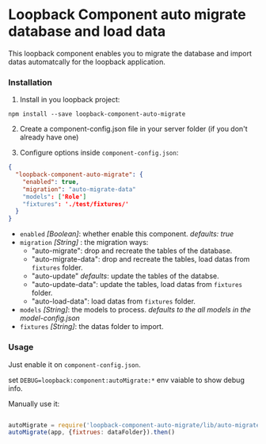# Loopback Component auto migrate database and load data

This loopback component enables you to migrate the database and import datas automatcally for the loopback application.


### Installation

1. Install in you loopback project:

  `npm install --save loopback-component-auto-migrate`

2. Create a component-config.json file in your server folder (if you don't already have one)

3. Configure options inside `component-config.json`:

  ```json
  {
    "loopback-component-auto-migrate": {
      "enabled": true,
      "migration": "auto-migrate-data"
      "models": ['Role']
      "fixtures": './test/fixtures/'
    }
  }
  ```
  - `enabled` *[Boolean]*: whether enable this component. *defaults: true*
  - `migration` *[String]* : the migration ways:
    * "auto-migrate": drop and recreate the tables of the database.
    * "auto-migrate-data": drop and recreate the tables, load datas from `fixtures` folder.
    * "auto-update" *defaults*: update the tables of the databse.
    * "auto-update-data": update the tables, load datas from `fixtures` folder.
    * "auto-load-data": load datas from `fixtures` folder.
  - `models` *[String]*: the models to process. *defaults to the all models in the model-config.json*
  - `fixtures` *[String]*: the datas folder to import.


### Usage


Just enable it on `component-config.json`.

set `DEBUG=loopback:component:autoMigrate:*` env vaiable to show debug info.

Manually use it:

```js

autoMigrate = require('loopback-component-auto-migrate/lib/auto-migrate');
autoMigrate(app, {fixtrues: dataFolder}).then()

```


